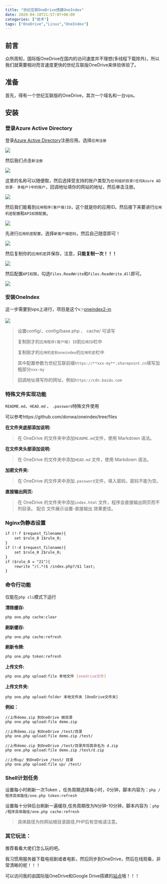```yaml
---
title: "世纪互联OneDrive搭建OneIndex"
date: 2020-04-18T21:57:07+08:00
categories: ["技术"]
tags: ["OneDrive","Linux","OneIndex"]
---
```


## 前言

众所周知，国际版OneDrive在国内的访问速度并不理想(多线程下载除外)，所以我们就需要相对而言速度更快的世纪互联版OneDrive来体验体验了。

## 准备

首先，得有一个世纪互联版的OneDrive，其次一个域名和一台vps。

## 安装

### 登录Azure Active Directory

登录[Azure Active Directory](https://portal.azure.cn/)注册应用。选择`应用注册`

![](/images/articles/2020/onedrivecn/onedrivecn01.png)

然后我们点击`新注册`

![](/images/articles/2020/onedrivecn/onedrivecn02.png)

这里的名称可以随便取，然后选择受支持的账户类型为`任何组织目录(任何Azure AD 目录- 多租户)中的账户`，回调地址填你的网站的地址，然后单击注册。

![](/images/articles/2020/onedrivecn/onedrivecn03.png)

然后我们能看到`应用程序(客户端)ID`，这个就是你的应用ID。然后接下来要进行`应用机密配置`和`API权限配置`。

![](/images/articles/2020/onedrivecn/onedrivecn04.png)

先进行`应用机密配置`，选择`新客户端密码`，然后自己随意即可！

![](/images/articles/2020/onedrivecn/onedrivecn05.png)

然后复制你的`应用机密`并保存，注意，**只能复制一次！！！**

![](/images/articles/2020/onedrivecn/onedrivecn06.png)

然后配置`API权限`，勾选`Files.ReadWrite`和`Files.ReadWrite.All`即可。

![](/images/articles/2020/onedrivecn/onedrivecn07.png)

### 安装OneIndex

这一步需要到vps上进行，项目是这个👉[oneindex2-in](https://github.com/lzx8589561/oneindex2-in)

![](/images/articles/2020/onedrivecn/onedrivecn08.png)

> 设置config/、config/base.php 、 cache/ 可读写
>
> 复制刚才的`应用程序(客户端) ID`到`应用ID`栏中
>
> 复制刚才的`应用机密到oneindex`的`应用机密`栏中
>
> 其中配置参数为世纪互联前缀`https://**xxx-my**.sharepoint.cn`填写加粗部分`xxx-my`
>
> 回调地址填写你的网址，例如`https://cdn.baidu.com`

### 特殊文件实现功能

`README.md`、`HEAD.md` 、 `.password`特殊文件使用

可以参考https://github.com/donwa/oneindex/tree/files

**在文件夹底部添加说明:**

> 在 OneDrive 的文件夹中添加`README.md`文件，使用 Markdown 语法。

**在文件夹头部添加说明:** 

> 在 OneDrive 的文件夹中添加`HEAD.md` 文件，使用 Markdown 语法。

**加密文件夹:** 

> 在 OneDrive 的文件夹中添加`.password`文件，填入密码，密码不能为空。  

**直接输出网页:**

> 在 OneDrive 的文件夹中添加`index.html` 文件，程序会直接输出网页而不列目录。
> 配合 文件展示设置-直接输出 效果更佳。

### Nginx伪静态设置

```xml
if (!-f $request_filename){
    set $rule_0 1$rule_0;
}
if (!-d $request_filename){
    set $rule_0 2$rule_0;
}
if ($rule_0 = "21"){
	rewrite ^/(.*)$ /index.php?/$1 last;
}
```

### 命令行功能

仅能在`php cli`模式下运行

**清除缓存:**

```bash
php one.php cache:clear
```

**刷新缓存:**

```bash
php one.php cache:refresh
```

**刷新令牌:**

```bash
php one.php token:refresh
```

**上传文件:**

```bash
php one.php upload:file 本地文件 [onedrive文件]
```

**上传文件夹:**

```
php one.php upload:folder 本地文件夹 [OneDrive文件夹]
```

**例如：**

```
//上传demo.zip 到OneDrive 根目录  
php one.php upload:file demo.zip  

//上传demo.zip 到OneDrive /test/目录  
php one.php upload:file demo.zip /test/  

//上传demo.zip 到OneDrive /test/目录并将其命名为 d.zip  
php one.php upload:file demo.zip /test/d.zip  

//上传up/ 到OneDrive /test/ 目录  
php one.php upload:file up/ /test/
```

### Shell计划任务

设置每小时刷新一次Token ，任务周期选择每小时，0分钟，脚本内容为：`php /程序具体路径/one.php token:refresh` 

设置每十分钟后台刷新一遍缓存,任务周期改为N分钟-10分钟，脚本内容为：`php /程序具体路径/one.php cache:refresh`

> 具体路径为你网站根目录路径,PHP后有空格请注意。

### 其它玩法：

推荐看看大佬们怎么玩的吧。

我习惯用服务器下载电视剧或者电影，然后同步到OneDrive，然后在线观看，非常清晰的呢！！！

可以访问我的由国际版OneDrive和Google Drive搭建的[站点](https://mirrors.52bess.com)哦！！！